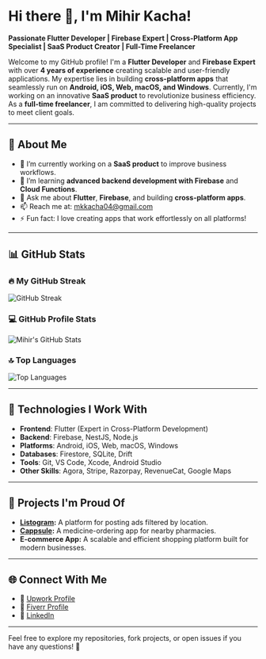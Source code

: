 # Hi there 👋, I'm Mihir Kacha!  

**Passionate Flutter Developer | Firebase Expert | Cross-Platform App Specialist | SaaS Product Creator | Full-Time Freelancer**

Welcome to my GitHub profile! I'm a **Flutter Developer** and **Firebase Expert** with over **4 years of experience** creating scalable and user-friendly applications. My expertise lies in building **cross-platform apps** that seamlessly run on **Android, iOS, Web, macOS, and Windows**. Currently, I'm working on an innovative **SaaS product** to revolutionize business efficiency. As a **full-time freelancer**, I am committed to delivering high-quality projects to meet client goals.

---

## 🚀 About Me

- 🔭 I’m currently working on a **SaaS product** to improve business workflows.
- 🌱 I’m learning **advanced backend development with Firebase** and **Cloud Functions**.
- 💬 Ask me about **Flutter**, **Firebase**, and building **cross-platform apps**.
- 📫 Reach me at: [mkkacha04@gmail.com](mailto:mkkacha04@gmail.com)
- ⚡ Fun fact: I love creating apps that work effortlessly on all platforms!

---

## 📊 GitHub Stats

### 🔥 My GitHub Streak
![GitHub Streak](https://github-readme-streak-stats.herokuapp.com/?user=mihir-kacha&theme=merko&fire=00ffcc&ring=00ffcc&currStreakLabel=ffffff&sideNums=ffffff&background=000000&border=000000&stroke=00ffcc)

### 💻 GitHub Profile Stats
![Mihir's GitHub Stats](https://github-readme-stats.vercel.app/api?username=mihir-kacha&show_icons=true&count_private=true&include_all_commits=true&theme=merko&title_color=00ffcc&text_color=ffffff&bg_color=000000&hide_border=true&border_radius=10)

### 🔝 Top Languages
![Top Languages](https://github-readme-stats.vercel.app/api/top-langs/?username=mihir-kacha&layout=compact&theme=merko&title_color=00ffcc&text_color=ffffff&bg_color=000000&hide_border=true&border_radius=10&count_private=true)

---

## 🌟 Technologies I Work With

- **Frontend**: Flutter (Expert in Cross-Platform Development)
- **Backend**: Firebase, NestJS, Node.js
- **Platforms**: Android, iOS, Web, macOS, Windows
- **Databases**: Firestore, SQLite, Drift
- **Tools**: Git, VS Code, Xcode, Android Studio
- **Other Skills**: Agora, Stripe, Razorpay, RevenueCat, Google Maps

---

## 📌 Projects I'm Proud Of

- **[Listogram](https://github.com/mihir-kacha):** A platform for posting ads filtered by location.
- **[Cappsule](https://play.google.com/store/apps/details?id=com.cappsule):** A medicine-ordering app for nearby pharmacies.
- **E-commerce App:** A scalable and efficient shopping platform built for modern businesses.

---

## 🌐 Connect With Me  

- 💼 [Upwork Profile](https://www.upwork.com/freelancers/applicationdeveloper)
- 🎯 [Fiverr Profile](https://www.fiverr.com/mkkacha)
- 🔗 [LinkedIn](https://www.linkedin.com/in/mihirkacha/)


---

Feel free to explore my repositories, fork projects, or open issues if you have any questions! 🌟
